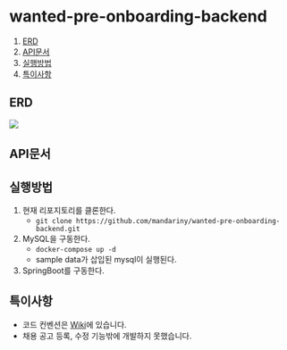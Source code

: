 # wanted-pre-onboarding-backend
1. [ERD](#erd)
2. [API문서](#api문서)
3. [실행방법](#실행방법)
4. [특이사항](#특이사항)

## ERD
<img src="https://github.com/mandariny/wanted-pre-onboarding-backend/assets/87411479/852df626-d142-4c33-8419-5894315ea81f">

## API문서

## 실행방법
1. 현재 리포지토리를 클론한다.
   - `git clone https://github.com/mandariny/wanted-pre-onboarding-backend.git`
2. MySQL을 구동한다.
   - `docker-compose up -d`
   - sample data가 삽입된 mysql이 실행된다.
3. SpringBoot를 구동한다. 

## 특이사항
- 코드 컨벤션은 [Wiki](https://github.com/mandariny/wanted-pre-onboarding-backend/wiki/Git-Commit-Convention)에 있습니다.
- 채용 공고 등록, 수정 기능밖에 개발하지 못했습니다.
